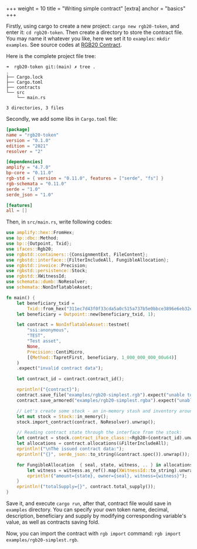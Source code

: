+++
weight = 10
title = "Writing simple contract"
[extra]
anchor = "basics"
+++

Firstly, using cargo to create a new project: `cargo new rgb20-token`, and enter
it: `cd rgb20-token`. Then create a directory to store the contract file. You may
name it whatever you like, here we set it to `examples`: `mkdir examples`.
See source codes at [RGB20 Contract](https://github.com/bitlightlabs/bitlight-rgb20-contract).

Here is the complete project file tree:

```
➜  rgb20-token git:(main) ✗ tree .
.
├── Cargo.lock
├── Cargo.toml
├── contracts
└── src
    └── main.rs

3 directories, 3 files
```

Secondly, we add some libs in `Cargo.toml` file:

```toml
[package]
name = "rgb20-token"
version = "0.1.0"
edition = "2021"
resolver = "2"

[dependencies]
amplify = "4.7.0"
bp-core = "0.11.0"
rgb-std = { version = "0.11.0", features = ["serde", "fs"] }
rgb-schemata = "0.11.0"
serde = "1.0"
serde_json = "1.0"

[features]
all = []
```

Then, in `src/main.rs`, write following codes:

```rust
use amplify::hex::FromHex;
use bp::dbc::Method;
use bp::{Outpoint, Txid};
use ifaces::Rgb20;
use rgbstd::containers::{ConsignmentExt, FileContent};
use rgbstd::interface::{FilterIncludeAll, FungibleAllocation};
use rgbstd::invoice::Precision;
use rgbstd::persistence::Stock;
use rgbstd::XWitnessId;
use schemata::dumb::NoResolver;
use schemata::NonInflatableAsset;

fn main() {
    let beneficiary_txid = 
        Txid::from_hex("311ec7d43f0f33cda5a0c515a737b5e0bbce3896e6eb32e67db0e868a58f4150").unwrap();
    let beneficiary = Outpoint::new(beneficiary_txid, 1);

    let contract = NonInflatableAsset::testnet(
        "ssi:anonymous",
        "TEST",
        "Test asset",
        None,
        Precision::CentiMicro,
        [(Method::TapretFirst, beneficiary, 1_000_000_000_00u64)]
    )
    .expect("invalid contract data");

    let contract_id = contract.contract_id();

    eprintln!("{contract}");
    contract.save_file("examples/rgb20-simplest.rgb").expect("unable to save contract");
    contract.save_armored("examples/rgb20-simplest.rgba").expect("unable to save armored contract");

    // Let's create some stock - an in-memory stash and inventory around it:
    let mut stock = Stock::in_memory();
    stock.import_contract(contract, NoResolver).unwrap();

    // Reading contract state through the interface from the stock:
    let contract = stock.contract_iface_class::<Rgb20>(contract_id).unwrap();
    let allocations = contract.allocations(&FilterIncludeAll);
    eprintln!("\nThe issued contract data:");
    eprintln!("{}", serde_json::to_string(&contract.spec()).unwrap());

    for FungibleAllocation  { seal, state, witness, .. } in allocations {
        let witness = witness.as_ref().map(XWitnessId::to_string).unwrap_or("~".to_owned());
        eprintln!("amount={state}, owner={seal}, witness={witness}");
    }
    eprintln!("totalSupply={}", contract.total_supply());
}

```

Save it, and execute `cargo run`, after that, contract file would save in
`examples` directory. You can specify your own token name, decimal,
description, beneficiary and supply by modifying corresponding variable's value,
as well as contracts saving fold.

Now, you can import the contract with `rgb import` command:
`rgb import examples/rgb20-simplest.rgb`.
